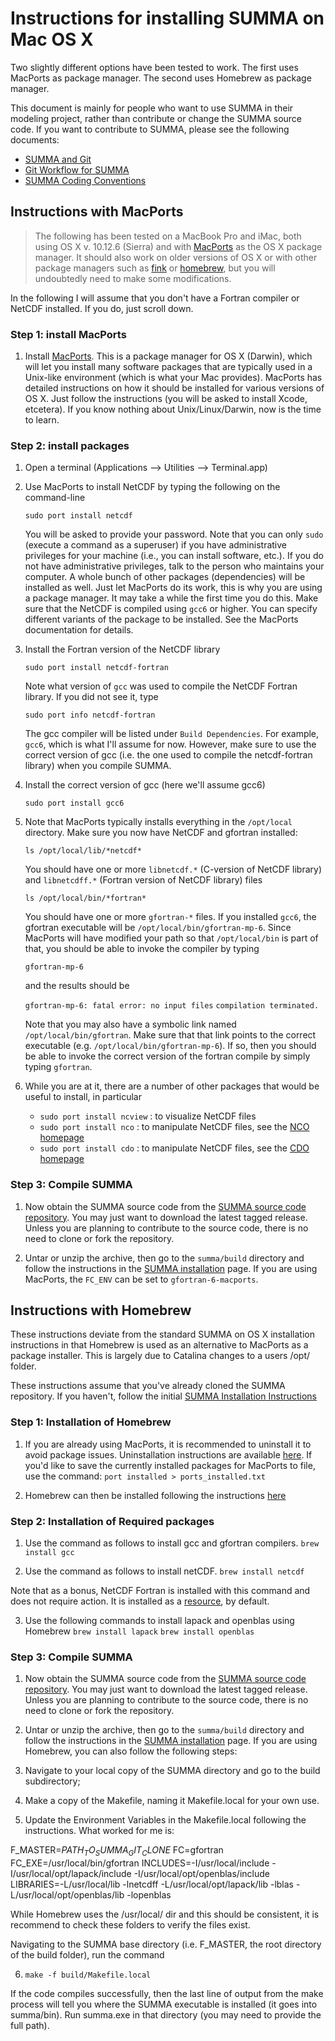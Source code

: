 # Instructions for installing SUMMA on Mac OS X

Two slightly different options have been tested to work. The first uses MacPorts as package manager. The second uses Homebrew as package manager.

This document is mainly for people who want to use SUMMA in their modeling project, rather than contribute or change the SUMMA source code. If you want to contribute to SUMMA, please see the following documents:

* [SUMMA and Git](../development/SUMMA_and_git.md)
* [Git Workflow for SUMMA](../development/SUMMA_git_workflow.md)
* [SUMMA Coding Conventions](../development/SUMMA_coding_conventions.md)

## Instructions with MacPorts
> The following has been tested on a MacBook Pro and iMac, both using OS X v. 10.12.6 (Sierra) and with [MacPorts](http://www.macports.org) as the OS X package manager. It should also work on older versions of OS X or with other package managers such as [fink](http://www.finkproject.org) or [homebrew](http://brew.sh), but you will undoubtedly need to make some modifications.

In the following I will assume that you don't have a Fortran compiler or NetCDF installed. If you do, just scroll down.

### Step 1: install MacPorts
 1. Install [MacPorts](http://www.macports.org). This is a package manager for OS X (Darwin), which will let you install many software packages that are typically used in a Unix-like environment (which is what your Mac provides). MacPorts has detailed instructions on how it should be installed for various versions of OS X. Just follow the instructions (you will be asked to install Xcode, etcetera). If you know nothing about Unix/Linux/Darwin, now is the time to learn.

### Step 2: install packages

 1. Open a terminal (Applications --> Utilities --> Terminal.app)

 2. Use MacPorts to install NetCDF by typing the following on the command-line

    `sudo port install netcdf`

    You will be asked to provide your password. Note that you can only `sudo` (execute a command as a superuser) if you have administrative privileges for your machine (i.e., you can install software, etc.). If you do not have administrative privileges, talk to the person who maintains your computer. A whole bunch of other packages (dependencies) will be installed as well. Just let MacPorts do its work, this is why you are using a package manager. It may take a while the first time you do this. Make sure that the NetCDF is compiled using `gcc6` or higher. You can specify different variants of the package to be installed. See the MacPorts documentation for details.

 3. Install the Fortran version of the NetCDF library

    `sudo port install netcdf-fortran`

    Note what version of `gcc` was used to compile the NetCDF Fortran library. If you did not see it, type

    `sudo port info netcdf-fortran`

    The gcc compiler will be listed under `Build Dependencies`. For example, `gcc6`, which is what I'll assume for now. However, make sure to use the correct version of gcc (i.e. the one used to compile the netcdf-fortran library) when you compile SUMMA.

 4. Install the correct version of gcc (here we'll assume gcc6)

    `sudo port install gcc6`

 5. Note that MacPorts typically installs everything in the `/opt/local` directory. Make sure you now have NetCDF and gfortran installed:

    `ls /opt/local/lib/*netcdf*`

    You should have one or more `libnetcdf.*` (C-version of NetCDF library) and `libnetcdff.*` (Fortran version of NetCDF library) files

    `ls /opt/local/bin/*fortran*`

    You should have one or more `gfortran-*` files. If you installed `gcc6`, the gfortran executable will be `/opt/local/bin/gfortran-mp-6`. Since MacPorts will have modified your path so that `/opt/local/bin` is part of that, you should be able to invoke the compiler by typing

    `gfortran-mp-6`

    and the results should be

    `gfortran-mp-6: fatal error: no input files`
    `compilation terminated.`

    Note that you may also have a symbolic link named `/opt/local/bin/gfortran`. Make sure that that link points to the correct executable (e.g. `/opt/local/bin/gfortran-mp-6`). If so, then you should be able to invoke the correct version of the fortran compile by simply typing `gfortran`.

 6. While you are at it, there are a number of other packages that would be useful to install, in particular

    * `sudo port install ncview` : to visualize NetCDF files
    * `sudo port install nco`    : to manipulate NetCDF files, see the [NCO homepage](http://nco.sourceforge.net)
    * `sudo port install cdo`    : to manipulate NetCDF files, see the [CDO homepage](https://code.mpimet.mpg.de/projects/cdo/)


### Step 3: Compile SUMMA
 1. Now obtain the SUMMA source code from the [SUMMA source code repository](https://github.com/NCAR/summa). You may just want to download the latest tagged release. Unless you are planning to contribute to the source code, there is no need to clone or fork the repository.

 2. Untar or unzip the archive, then go to the `summa/build` directory and follow the instructions in the [SUMMA installation](SUMMA_installation.md) page. If you are using MacPorts, the `FC_ENV` can be set to `gfortran-6-macports`.

## Instructions with Homebrew

 These instructions deviate from the standard SUMMA on OS X installation instructions in that Homebrew is used as an alternative
 to MacPorts as a package installer. This is largely due to Catalina changes to a users /opt/ folder.

 These instructions assume that you've already cloned the SUMMA repository.
 If you haven't, follow the initial [SUMMA Installation Instructions](https://summa.readthedocs.io/en/latest/installation/SUMMA_installation/)

### Step 1: Installation of Homebrew

 1. If you are already using MacPorts, it is recommended to uninstall it to avoid package issues.
 Uninstallation instructions are available [here](https://guide.macports.org/chunked/installing.macports.uninstalling.html).
 If you'd like to save the currently installed packages for MacPorts to file, use the command: `port installed > ports_installed.txt`

 2. Homebrew can then be installed following the instructions [here](https://brew.sh/)

### Step 2: Installation of Required packages

 1. Use the command as follows to install gcc and gfortran compilers.
 `brew install gcc`

 2. Use the command as follows to install netCDF.
 `brew install netcdf`

 Note that as a bonus, NetCDF Fortran is installed with this command and does not require action.
 It is installed as a [resource](https://github.com/Homebrew/homebrew-core/blob/HEAD/Formula/netcdf.rb), by default.

 3. Use the following commands to install lapack and openblas using Homebrew
 `brew install lapack`
 `brew install openblas`

### Step 3: Compile SUMMA
  1. Now obtain the SUMMA source code from the [SUMMA source code repository](https://github.com/NCAR/summa). You may just want to download the latest tagged release. Unless you are planning to contribute to the source code, there is no need to clone or fork the repository.

 2. Untar or unzip the archive, then go to the `summa/build` directory and follow the instructions in the [SUMMA installation](SUMMA_installation.md) page. If you are using Homebrew, you can also follow the following steps:

 3. Navigate to your local copy of the SUMMA directory and go to the build subdirectory;
 4. Make a copy of the Makefile, naming it Makefile.local for your own use.
 5. Update the Environment Variables in the Makefile.local following the instructions. What worked for me is:

 F_MASTER=$PATH_TO_SUMMA_GIT_CLONE$
 FC=gfortran
 FC_EXE=/usr/local/bin/gfortran
 INCLUDES=-I/usr/local/include -I/usr/local/opt/lapack/include -I/usr/local/opt/openblas/include
 LIBRARIES=-L/usr/local/lib -lnetcdff -L/usr/local/opt/lapack/lib -lblas -L/usr/local/opt/openblas/lib -lopenblas

 While Homebrew uses the /usr/local/ dir and this should be consistent, it is recommend to check these folders to verify the files exist.

 Navigating to the SUMMA base directory (i.e. F_MASTER, the root directory of the build folder), run the command

 6. `make -f build/Makefile.local`

 If the code compiles successfully, then the last line of output from the make process will tell you where the SUMMA executable is installed (it goes into summa/bin). Run summa.exe in that directory (you may need to provide the full path).

